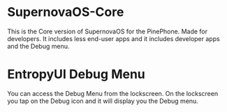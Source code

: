 # SupernovaOS-Core

This is the Core version of SupernovaOS for the PinePhone. Made for developers.
It includes less end-user apps and it includes developer apps and the Debug menu.

# EntropyUI Debug Menu

You can access the Debug Menu from the lockscreen. 
On the lockscreen you tap on the Debug icon and it will display you the Debug menu.

